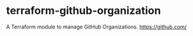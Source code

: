 # terraform-github-organization
A Terraform module to manage GitHub Organizations. https://github.com/
